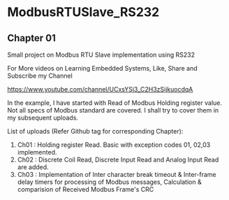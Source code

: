 # ModbusRTUSlave_RS232
## Chapter 01
Small project on Modbus RTU Slave implementation using RS232

For More videos on Learning Embedded Systems, Like, Share and Subscribe my Channel

https://www.youtube.com/channel/UCxsYSj3_C2H3zSijkuocdqA

In the example, I have started with Read of Modbus Holding register value.
Not all specs of Modbus standard are covered. I shall try to cover them in my subsequent uploads.

List of uploads (Refer Github tag for corresponding Chapter):
1. Ch01 : Holding register Read. Basic with exception codes 01, 02,03 implemented.
2. Ch02 : Discrete Coil Read, Discrete Input Read and Analog Input Read are added.
3. Ch03 : Implementation of Inter character break timeout & Inter-frame delay timers for processing of Modbus messages, Calculation & comparision of Received Modbus Frame's CRC
